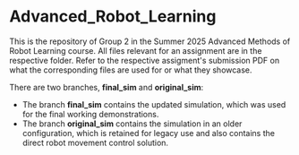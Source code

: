 # Advanced_Robot_Learning

This is the repository of Group 2 in the Summer 2025 Advanced Methods of Robot Learning course.
All files relevant for an assignment are in the respective folder. Refer to the respective assigment's submission PDF on what the corresponding files are used for or what they showcase.

There are two branches, **final_sim** and **original_sim**:  
- The branch **final_sim** contains the updated simulation, which was used for the final working demonstrations.  
- The branch **original_sim** contains the simulation in an older configuration, which is retained for legacy use and also contains the direct robot movement control solution.